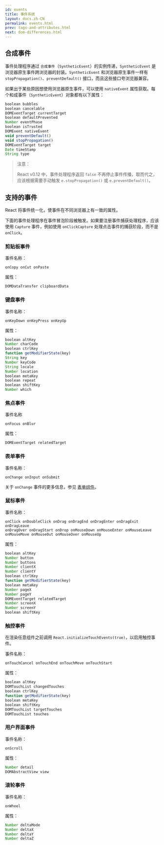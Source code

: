 ```yaml
---
id: events
title: 事件系统
layout: docs.zh-CN
permalink: events.html
prev: tags-and-attributes.html
next: dom-differences.html
---
```


## 合成事件

事件处理程序通过 `合成事件`（`SyntheticEvent`）的实例传递，`SyntheticEvent` 是浏览器原生事件跨浏览器的封装。`SyntheticEvent` 和浏览器原生事件一样有 `stopPropagation()`、`preventDefault()` 接口，而且这些接口夸浏览器兼容。

如果出于某些原因想使用浏览器原生事件，可以使用 `nativeEvent` 属性获取。每个和成事件（`SyntheticEvent`）对象都有以下属性：

```javascript
boolean bubbles
boolean cancelable
DOMEventTarget currentTarget
boolean defaultPrevented
Number eventPhase
boolean isTrusted
DOMEvent nativeEvent
void preventDefault()
void stopPropagation()
DOMEventTarget target
Date timeStamp
String type
```

> 注意：
>
> React v0.12 中，事件处理程序返回 `false` 不再停止事件传播，取而代之，应该根据需要手动触发 `e.stopPropagation()` 或 `e.preventDefault()`。


## 支持的事件

React 将事件统一化，使事件在不同浏览器上有一致的属性。

下面的事件处理程序在事件冒泡阶段被触发。如果要注册事件捕获处理程序，应该使用 `Capture` 事件，例如使用 `onClickCapture` 处理点击事件的捕获阶段，而不是 `onClick`。


### 剪贴板事件

事件名称：

```
onCopy onCut onPaste
```

属性：

```javascript
DOMDataTransfer clipboardData
```


### 键盘事件 

事件名称：

```
onKeyDown onKeyPress onKeyUp
```

属性：

```javascript
boolean altKey
Number charCode
boolean ctrlKey
function getModifierState(key)
String key
Number keyCode
String locale
Number location
boolean metaKey
boolean repeat
boolean shiftKey
Number which
```


### 焦点事件

事件名称

```
onFocus onBlur
```

属性：

```javascript
DOMEventTarget relatedTarget
```


### 表单事件

事件名称：

```
onChange onInput onSubmit
```

关于 `onChange` 事件的更多信息，参见 [表单组件](/react/docs/forms-zh-CN.html)。


### 鼠标事件

事件名称：

```
onClick onDoubleClick onDrag onDragEnd onDragEnter onDragExit onDragLeave
onDragOver onDragStart onDrop onMouseDown onMouseEnter onMouseLeave
onMouseMove onMouseOut onMouseOver onMouseUp
```

属性：

```javascript
boolean altKey
Number button
Number buttons
Number clientX
Number clientY
boolean ctrlKey
function getModifierState(key)
boolean metaKey
Number pageX
Number pageY
DOMEventTarget relatedTarget
Number screenX
Number screenY
boolean shiftKey
```


### 触控事件

在渲染任意组件之前调用 `React.initializeTouchEvents(true)`，以启用触控事件。

事件名称：

```
onTouchCancel onTouchEnd onTouchMove onTouchStart
```

属性：

```javascript
boolean altKey
DOMTouchList changedTouches
boolean ctrlKey
function getModifierState(key)
boolean metaKey
boolean shiftKey
DOMTouchList targetTouches
DOMTouchList touches
```


### 用户界面事件

事件名称：

```
onScroll
```

属性：

```javascript
Number detail
DOMAbstractView view
```


### 滚轮事件

事件名称：

```
onWheel
```

属性：

```javascript
Number deltaMode
Number deltaX
Number deltaY
Number deltaZ
```
